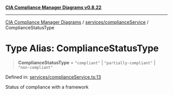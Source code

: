 [**CIA Compliance Manager Diagrams v0.8.22**](../../../README.md)

***

[CIA Compliance Manager Diagrams](../../../modules.md) / [services/complianceService](../README.md) / ComplianceStatusType

# Type Alias: ComplianceStatusType

> **ComplianceStatusType** = `"compliant"` \| `"partially-compliant"` \| `"non-compliant"`

Defined in: [services/complianceService.ts:13](https://github.com/Hack23/cia-compliance-manager/blob/5eebba14bef5523072dd8c486c1cd0c7c18766fc/src/services/complianceService.ts#L13)

Status of compliance with a framework
